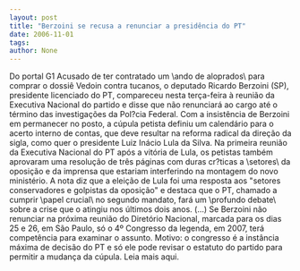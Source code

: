 ```yaml
---
layout: post
title: "Berzoini se recusa a renunciar a presidência do PT"
date: 2006-11-01
tags: 
author: None
---
```

Do portal G1
Acusado de ter contratado um \ando de aloprados\ para comprar o dossiê Vedoin contra tucanos, o deputado Ricardo Berzoini (SP), presidente licenciado do PT, compareceu nesta terça-feira à reunião da Executiva Nacional do partido e disse que não renunciará ao cargo até o término das investigações da Pol?cia Federal. 
Com a insistência de Berzoini em permanecer no posto, a cúpula petista definiu um calendário para o acerto interno de contas, que deve resultar na reforma radical da direção da sigla, como quer o presidente Luiz Inácio Lula da Silva.
Na primeira reunião da Executiva Nacional do PT após a vitória de Lula, os petistas também aprovaram uma resolução de três páginas com duras cr?ticas a \setores\ da oposição e da imprensa que estariam interferindo na montagem do novo ministério. A nota diz que a eleição de Lula foi uma resposta aos \"setores conservadores e golpistas da oposição\" e destaca que o PT, chamado a cumprir \papel crucial\ no segundo mandato, fará um \profundo debate\ sobre a crise que o atingiu nos últimos dois anos.
(...) Se Berzoini não renunciar na próxima reunião do Diretório Nacional, marcada para os dias 25 e 26, em São Paulo, só o 4º Congresso da legenda, em 2007, terá competência para examinar o assunto. Motivo: o congresso é a instância máxima de decisão do PT e só ele pode revisar o estatuto do partido para permitir a mudança da cúpula.
Leia mais aqui. 